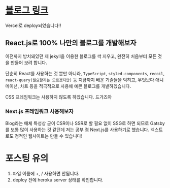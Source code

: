 # [블로그 링크](https://custardcream.vercel.app/)

Vercel로 deploy되었습니다!!

## React.js로 100% 나만의 블로그를 개발해보자

이전까지 방치돼있던 제 jekyll을 이용한 블로그를 싹 지우고, 완전히 처음부터 모든 것을 만들어 보려 합니다.

단순히 React를 사용하는 것 뿐만 아니라, `TypeScript`, `styled-components`, `recoil`, `react-query(필요할지는 모르겠지만)` 등 지금까지 배운 기술들을 익히고, 무엇보다 애니메이션, 차트 등을 적극적으로 사용해 예쁜 블로그를 개발하겠습니다.

CSS 프레임워크는 사용하지 않도록 하겠습니다. 드가즈아

### Next.js 프레임워크 사용해보자

Blog라는 매체 특성상 굳이 CSR이나 SSR로 할 필요 없이 SSG로 하면 되므로 Gatsby를 보통 많이 사용하는 것 같던데 저는 공부 겸 Next.js를 사용하기로 했습니다. 넥스트로도 정적인 웹사이트는 만들 수 있습니다!

# 포스팅 유의

1. 파일 이름에 +, / 사용하면 안됩니다.
2. deploy 전에 heroku server 상태를 확인합니다.
